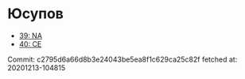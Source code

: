# Юсупов
- [39: NA](39.md)
- [40: CE](40.md)

Commit: c2795d6a66d8b3e24043be5ea8f1c629ca25c82f
 fetched at: 20201213-104815
